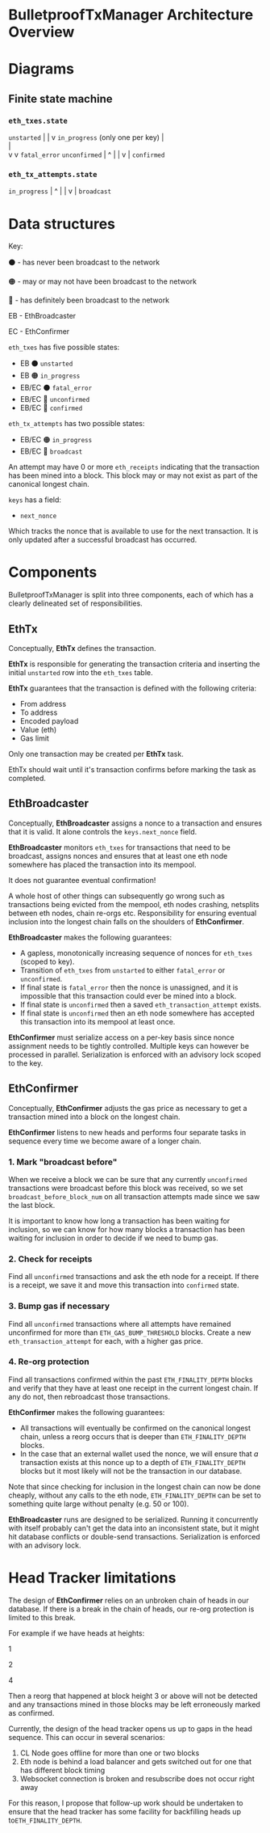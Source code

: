 # BulletproofTxManager Architecture Overview

# Diagrams

## Finite state machine

### `eth_txes.state`

`unstarted`
|
|
v
`in_progress` (only one per key)
|                  \
|                   \
v                    v
`fatal_error`     `unconfirmed`
                    |   ^
                    |   |
                    v   |
                  `confirmed`

### `eth_tx_attempts.state`

`in_progress`
|   ^
|   |
v   |
`broadcast`

# Data structures

Key:

⚫️ - has never been broadcast to the network

🟠 - may or may not have been broadcast to the network

🔵 - has definitely been broadcast to the network

EB - EthBroadcaster

EC - EthConfirmer

`eth_txes` has five possible states:

- EB ⚫️ `unstarted`
- EB 🟠 `in_progress`
- EB/EC ⚫️ `fatal_error`
- EB/EC 🔵 `unconfirmed`
- EB/EC 🔵 `confirmed`

`eth_tx_attempts` has two possible states:

- EB/EC 🟠 `in_progress`
- EB/EC 🔵 `broadcast`

An attempt may have 0 or more `eth_receipts` indicating that the transaction has been mined into a block. This block may or may not exist as part of the canonical longest chain.

`keys` has a field:

- `next_nonce`

Which tracks the nonce that is available to use for the next transaction. It is only updated after a successful broadcast has occurred.

# Components

BulletproofTxManager is split into three components, each of which has a clearly delineated set of responsibilities.

## EthTx

Conceptually, **EthTx** defines the transaction.

**EthTx** is responsible for generating the transaction criteria and inserting the initial `unstarted` row into the `eth_txes` table.

**EthTx** guarantees that the transaction is defined with the following criteria:

- From address
- To address
- Encoded payload
- Value (eth)
- Gas limit

Only one transaction may be created per **EthTx** task.

EthTx should wait until it's transaction confirms before marking the task as completed.

## EthBroadcaster

Conceptually, **EthBroadcaster** assigns a nonce to a transaction and ensures that it is valid. It alone controls the `keys.next_nonce` field.

**EthBroadcaster** monitors `eth_txes` for transactions that need to be broadcast, assigns nonces and ensures that at least one eth node somewhere has placed the transaction into its mempool.

It does not guarantee eventual confirmation!

A whole host of other things can subsequently go wrong such as transactions being evicted from the mempool, eth nodes crashing, netsplits between eth nodes, chain re-orgs etc. Responsibility for ensuring eventual inclusion into the longest chain falls on the shoulders of **EthConfirmer**.

**EthBroadcaster** makes the following guarantees:

- A gapless, monotonically increasing sequence of nonces for `eth_txes` (scoped to key).
- Transition of `eth_txes` from `unstarted` to either `fatal_error` or `unconfirmed`.
- If final state is `fatal_error` then the nonce is unassigned, and it is impossible that this transaction could ever be mined into a block.
- If final state is `unconfirmed` then a saved `eth_transaction_attempt` exists.
- If final state is `unconfirmed` then an eth node somewhere has accepted this transaction into its mempool at least once.

**EthConfirmer** must serialize access on a per-key basis since nonce assignment needs to be tightly controlled. Multiple keys can however be processed in parallel. Serialization is enforced with an advisory lock scoped to the key.

## EthConfirmer

Conceptually, **EthConfirmer** adjusts the gas price as necessary to get a transaction mined into a block on the longest chain.

**EthConfirmer** listens to new heads and performs four separate tasks in sequence every time we become aware of a longer chain.

### 1. Mark "broadcast before"

When we receive a block we can be sure that any currently `unconfirmed` transactions were broadcast before this block was received, so we set `broadcast_before_block_num` on all transaction attempts made since we saw the last block.

It is important to know how long a transaction has been waiting for inclusion, so we can know for how many blocks a transaction has been waiting for inclusion in order to decide if we need to bump gas.

### 2. Check for receipts

Find all `unconfirmed` transactions and ask the eth node for a receipt. If there is a receipt, we save it and move this transaction into `confirmed` state.

### 3. Bump gas if necessary

Find all `unconfirmed` transactions where all attempts have remained unconfirmed for more than `ETH_GAS_BUMP_THRESHOLD` blocks. Create a new `eth_transaction_attempt` for each, with a higher gas price.

### 4. Re-org protection

Find all transactions confirmed within the past `ETH_FINALITY_DEPTH` blocks and verify that they have at least one receipt in the current longest chain. If any do not, then rebroadcast those transactions.

**EthConfirmer** makes the following guarantees:

- All transactions will eventually be confirmed on the canonical longest chain, unless a reorg occurs that is deeper than `ETH_FINALITY_DEPTH` blocks.
- In the case that an external wallet used the nonce, we will ensure that *a* transaction exists at this nonce up to a depth of `ETH_FINALITY_DEPTH` blocks but it most likely will not be the transaction in our database.

Note that since checking for inclusion in the longest chain can now be done cheaply, without any calls to the eth node, `ETH_FINALITY_DEPTH` can be set to something quite large without penalty (e.g. 50 or 100).

**EthBroadcaster** runs are designed to be serialized. Running it concurrently with itself probably can't get the data into an inconsistent state, but it might hit database conflicts or double-send transactions. Serialization is enforced with an advisory lock.

# Head Tracker limitations

The design of **EthConfirmer** relies on an unbroken chain of heads in our database. If there is a break in the chain of heads, our re-org protection is limited to this break.

For example if we have heads at heights:

1

2

4

Then a reorg that happened at block height 3 or above will not be detected and any transactions mined in those blocks may be left erroneously marked as confirmed.

Currently, the design of the head tracker opens us up to gaps in the head sequence. This can occur in several scenarios:

1. CL Node goes offline for more than one or two blocks
2. Eth node is behind a load balancer and gets switched out for one that has different block timing
3. Websocket connection is broken and resubscribe does not occur right away

For this reason, I propose that follow-up work should be undertaken to ensure that the head tracker has some facility for backfilling heads up to`ETH_FINALITY_DEPTH`.
